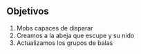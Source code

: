 ## Objetivos

1. Mobs capaces de disparar
2. Creamos a la abeja que escupe y su nido
3. Actualizamos los grupos de balas
